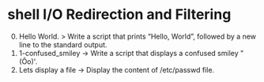 # shell I/O Redirection and Filtering
0. Hello World. > Write a script that prints “Hello, World”, followed by a new line to the standard output.
1. 1-confused_smiley -> Write a script that displays a confused smiley "(Ôo)'.
2. Lets display a file -> Display the content of /etc/passwd file.
